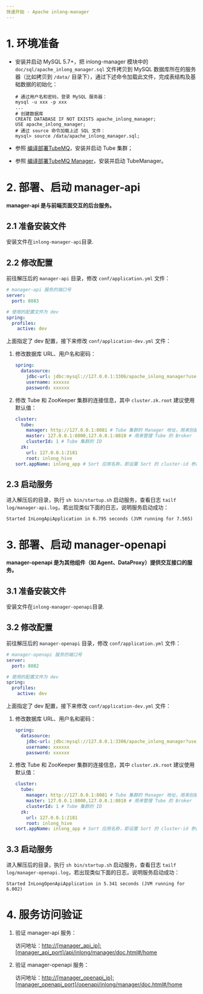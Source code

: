 ```yaml
---
快速开始 - Apache inlong-manager
---
```


# 1. 环境准备
- 安装并启动 MySQL 5.7+，把 inlong-manager 模块中的 `doc/sql/apache_inlong_manager.sql` 文件拷贝到 MySQL 数据库所在的服务器（比如拷贝到 `/data/`
  目录下），通过下述命令加载此文件，完成表结构及基础数据的初始化：

  ```shell
  # 通过用户名和密码，登录 MySQL 服务器：
  mysql -u xxx -p xxx
  ...
  # 创建数据库
  CREATE DATABASE IF NOT EXISTS apache_inlong_manager;
  USE apache_inlong_manager;
  # 通过 source 命令加载上述 SQL 文件：
  mysql> source /data/apache_inlong_manager.sql;
  ```

- 参照 [编译部署TubeMQ](https://inlong.apache.org/zh-cn/docs/modules/tubemq/quick_start.html)，安装并启动 Tube 集群；

- 参照 [编译部署TubeMQ Manager](https://inlong.apache.org/zh-cn/docs/modules/tubemq/tubemq-manager/quick_start.html)，安装并启动
  TubeManager。
  
# 2. 部署、启动 manager-api

**manager-api 是与前端页面交互的后台服务。**

## 2.1 准备安装文件
安装文件在`inlong-manager-api`目录.

## 2.2 修改配置

前往解压后的 `manager-api` 目录，修改 `conf/application.yml` 文件：

```yaml
# manager-api 服务的端口号
server:
  port: 8083

# 使用的配置文件为 dev
spring:
  profiles:
    active: dev
```

上面指定了 dev 配置，接下来修改 `conf/application-dev.yml` 文件：

1) 修改数据库 URL、用户名和密码：

   ```yaml
   spring:
     datasource:
       jdbc-url: jdbc:mysql://127.0.0.1:3306/apache_inlong_manager?useSSL=false&allowPublicKeyRetrieval=true&characterEncoding=UTF-8&nullCatalogMeansCurrent=true
       username: xxxxxx
       password: xxxxxx
   ```

2) 修改 Tube 和 ZooKeeper 集群的连接信息，其中 `cluster.zk.root` 建议使用默认值：

   ```yaml
   cluster:
     tube:
       manager: http://127.0.0.1:8081 # Tube 集群的 Manager 地址，用来创建 Topic
       master: 127.0.0.1:8000,127.0.0.1:8010 # 用来管理 Tube 的 Broker
       clusterId: 1 # Tube 集群的 ID
     zk:
       url: 127.0.0.1:2181
       root: inlong_hive
   sort.appName: inlong_app # Sort 应用名称，即设置 Sort 的 cluster-id 参数，默认值为"inlong_app"
   ```

## 2.3 启动服务

进入解压后的目录，执行 `sh bin/startup.sh` 启动服务，查看日志 `tailf log/manager-api.log`，若出现类似下面的日志，说明服务启动成功：

```shell
Started InLongApiApplication in 6.795 seconds (JVM running for 7.565)
```

# 3. 部署、启动 manager-openapi

**manager-openapi 是为其他组件（如 Agent、DataProxy）提供交互接口的服务。**

## 3.1 准备安装文件
安装文件在`inlong-manager-openapi`目录.

## 3.2 修改配置

前往解压后的 `manager-openapi` 目录，修改 `conf/application.yml` 文件：

```yaml
# manager-openapi 服务的端口号
server:
  port: 8082

# 使用的配置文件为 dev
spring:
  profiles:
    active: dev
```

上面指定了 dev 配置，接下来修改 `conf/application-dev.yml` 文件：

1) 修改数据库 URL、用户名和密码：

   ```yaml
   spring:
     datasource:
       jdbc-url: jdbc:mysql://127.0.0.1:3306/apache_inlong_manager?useSSL=false&allowPublicKeyRetrieval=true&characterEncoding=UTF-8&nullCatalogMeansCurrent=true
       username: xxxxxx
       password: xxxxxx
   ```

2) 修改 Tube 和 ZooKeeper 集群的连接信息，其中 `cluster.zk.root` 建议使用默认值：

   ```yaml
   cluster:
     tube:
       manager: http://127.0.0.1:8081 # Tube 集群的 Manager 地址，用来创建 Topic
       master: 127.0.0.1:8000,127.0.0.1:8010 # 用来管理 Tube 的 Broker
       clusterId: 1 # Tube 集群的 ID
     zk:
       url: 127.0.0.1:2181
       root: inlong_hive
   sort.appName: inlong_app # Sort 应用名称，即设置 Sort 的 cluster-id 参数，默认值为"inlong_app"
   ```

## 3.3 启动服务

进入解压后的目录，执行 `sh bin/startup.sh` 启动服务，查看日志 `tailf log/manager-openapi.log`，若出现类似下面的日志，说明服务启动成功：

```shell
Started InLongOpenApiApplication in 5.341 seconds (JVM running for 6.002)
```

# 4. 服务访问验证

1) 验证 manager-api 服务：

   访问地址：<http://[manager_api_ip]:[manager_api_port]/api/inlong/manager/doc.html#/home>

2) 验证 manager-openapi 服务：

   访问地址：<http://[manager_openapi_ip]:[manager_openapi_port]/openapi/inlong/manager/doc.html#/home>
